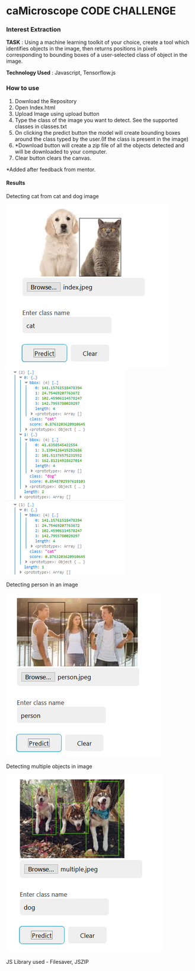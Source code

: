 # caMicroscope CODE CHALLENGE
### Interest Extraction
**TASK** : Using a machine learning toolkit of your choice, create a tool which identifies objects in the image, then returns positions in pixels corresponding to bounding boxes of a user-selected class of object in the image.

**Technology Used** : Javascript, Tensorflow.js


### How to use

1. Download the Repository
2. Open Index.html
3. Upload Image using upload button
4. Type the class of the image you want to detect. See the supported classes in classes.txt
5. On clicking the predict button the model will create bounding boxes around the class typed by the user.(If the class is present in the image)
6. *Download button will create a zip file of all the objects detected and will be downloaded to your computer.
7. Clear button clears the canvas.

*Added after feedback from mentor.

#### Results

Detecting cat from cat and dog image

![](images/cat.PNG?raw=true)
![](images/result.PNG?raw=true)
<br>


Detecting person in an image

![](images/person.PNG?raw=true)
<br>


Detecting multiple objects in image

![](images/multiple_dogs.PNG?raw=true)
<br>


JS Library used - Filesaver, JSZIP
